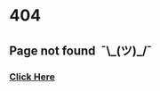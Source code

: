 <title>Error:404</title>
<meta name="Error:404" content="Error:404">
<meta http-equiv="refresh" content="5;URL='{{ site.github.url }}'" />
<h1>404</h1>
<h2>Page not found&nbsp;&nbsp;¯\_(ツ)_/¯</h2>
<h3><a href='{{ site.github.url }}'>Click Here</a></h3>
